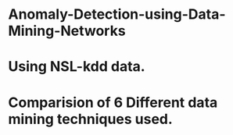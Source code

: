 # Anomaly-Detection-using-Data-Mining-Networks
# Using NSL-kdd data.
# Comparision of 6 Different data mining techniques used.

